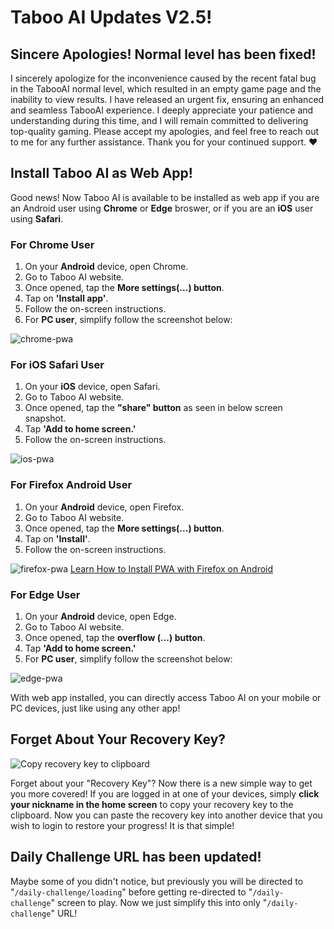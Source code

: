 # **Taboo AI Updates V2.5!**

## Sincere Apologies! Normal level has been fixed!

I sincerely apologize for the inconvenience caused by the recent fatal bug in the TabooAI normal level, which resulted in an empty game page and the inability to view results. I have released an urgent fix, ensuring an enhanced and seamless TabooAI experience. I deeply appreciate your patience and understanding during this time, and I will remain committed to delivering top-quality gaming. Please accept my apologies, and feel free to reach out to me for any further assistance. Thank you for your continued support. ❤️

## Install Taboo AI as Web App!

Good news! Now Taboo AI is available to be installed as web app if you are an Android user using **Chrome** or **Edge** broswer, or if you are an **iOS** user using **Safari**. 

### For Chrome User

1. On your **Android** device, open Chrome.
2. Go to Taboo AI website.
3. Once opened, tap the **More settings(...) button**.
4. Tap on **'Install app'**.
5. Follow the on-screen instructions.
6. For **PC user**, simplify follow the screenshot below:

![chrome-pwa](/features/pwa-chrome.png)

### For iOS Safari User

1. On your **iOS** device, open Safari.
2. Go to Taboo AI website.
3. Once opened, tap the **"share" button** as seen in below screen snapshot.
4. Tap **'Add to home screen.'**
5. Follow the on-screen instructions.

![ios-pwa](/features/pwa-ios.gif)

### For Firefox Android User

1. On your **Android** device, open Firefox.
2. Go to Taboo AI website.
3. Once opened, tap the **More settings(...) button**.
4. Tap on **'Install'**.
5. Follow the on-screen instructions.

![firefox-pwa](/features/pwa-firefox.png)
[Learn How to Install PWA with Firefox on Android](https://mzl.la/3p7ltJx)

### For Edge User

1. On your **Android** device, open Edge.
2. Go to Taboo AI website.
3. Once opened, tap the **overflow (...) button**.
4. Tap **'Add to home screen.'**
5. For **PC user**, simplify follow the screenshot below:

![edge-pwa](/features/pwa-edge.png)

With web app installed, you can directly access Taboo AI on your mobile or PC devices, just like using any other app!

## Forget About Your Recovery Key?

![Copy recovery key to clipboard](/features/Copy%20RKey%20to%20Clipboard.png)

Forget about your "Recovery Key"? Now there is a new simple way to get you more covered! If you are logged in at one of your devices, simply **click your nickname in the home screen** to copy your recovery key to the clipboard. Now you can paste the recovery key into another device that you wish to login to restore your progress! It is that simple!

## Daily Challenge URL has been updated!

Maybe some of you didn't notice, but previously you will be directed to "`/daily-challenge/loading`" before getting re-directed to "`/daily-challenge`" screen to play. Now we just simplify this into only "`/daily-challenge`" URL!